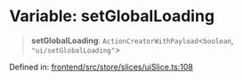 # Variable: setGlobalLoading

> **setGlobalLoading**: `ActionCreatorWithPayload`\<`boolean`, `"ui/setGlobalLoading"`\>

Defined in: [frontend/src/store/slices/uiSlice.ts:108](https://github.com/lsendel/sass/blob/ca8b2b87627589617e0de57047e1f50d53e78078/frontend/src/store/slices/uiSlice.ts#L108)
